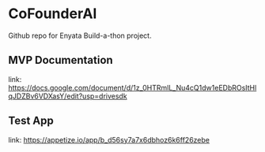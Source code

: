 # CoFounderAI
Github repo for Enyata Build-a-thon project.

## MVP Documentation 
link: https://docs.google.com/document/d/1z_0HTRmlL_Nu4cQ1dw1eEDbROsItHlqJDZBv6VDXasY/edit?usp=drivesdk

## Test App
link: https://appetize.io/app/b_d56sy7a7x6dbhoz6k6ff26zebe
